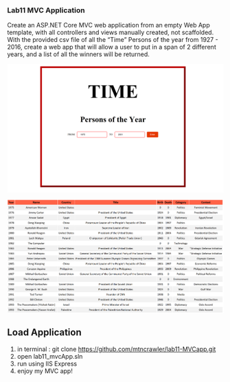 ### Lab11 MVC Application

Create an ASP.NET Core MVC web application from an empty Web App template, with all controllers and views manually created, not scaffolded. With the provided csv file of all the “Time” Persons of the year from 1927 - 2016, create a web app that will allow a user to put in a span of 2 different years, and a list of all the winners will be returned.

![Homepage](assets/lab11.png "Homepage Screenshot")

![Results Page](assets/lab11a.png "Results Page Screenshot")

## Load Application
1.	in terminal : git clone https://github.com/mtncrawler/lab11-MVCapp.git  
2.	open lab11_mvcApp.sln  
3.	run using IIS Express
4.	enjoy my MVC app!


